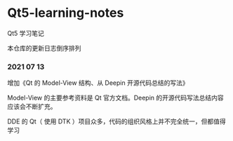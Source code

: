 # Qt5-learning-notes

Qt5 学习笔记

本仓库的更新日志倒序排列

### 2021 07 13

增加《Qt 的 Model-View 结构、从 Deepin 开源代码总结的写法》

Model-View 的主要参考资料是 Qt 官方文档。Deepin 的开源代码写法总结内容应该会不断扩充。

DDE 的 Qt（ 使用 DTK ）项目众多，代码的组织风格上并不完全统一，但都值得学习